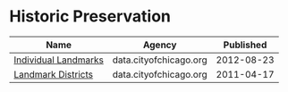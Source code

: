 # Historic Preservation

Name | Agency | Published
---- | ---- | ---------
[Individual Landmarks](../socrata/tdab-kixi.md) | data.cityofchicago.org | 2012-08-23
[Landmark Districts](../socrata/zidz-sdfj.md) | data.cityofchicago.org | 2011-04-17

